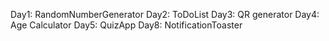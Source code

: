 Day1: RandomNumberGenerator 
Day2: ToDoList
Day3: QR generator
Day4: Age Calculator
Day5: QuizApp
Day8: NotificationToaster